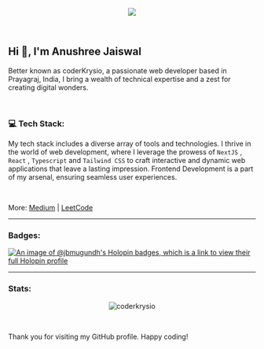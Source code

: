 <p align="center"><img width="full" src="https://github.com/coderKrysio/coderKrysio/assets/91840205/f24b2fd5-5955-46d4-9f98-7e688b5d2a61"/></p>

<br/>

## Hi 👋, I'm Anushree Jaiswal

Better known as coderKrysio, a passionate web developer based in Prayagraj, India, I bring a wealth of technical expertise and a zest for creating digital wonders.

<br/>

### 💻 Tech Stack:
My tech stack includes a diverse array of tools and technologies. I thrive in the world of web development, where I leverage the prowess of `NextJS` , `React` , `Typescript` and `Tailwind CSS` to craft interactive and dynamic web applications that leave a lasting impression. Frontend Development is a part of my arsenal, ensuring seamless user experiences.

<br/>

<p align="left">
  More: 
<a href="https://medium.com/@anushreejaiswal26" target="blank">Medium</a> |
<a href="https://www.leetcode.com/coderKrysio" target="blank">LeetCode</a>
</p>

---

### Badges:

[![An image of @jbmugundh's Holopin badges, which is a link to view their full Holopin profile](https://holopin.me/coderkrysio)](https://www.holopin.io/@coderkrysio)

---

### Stats:

<p align="center"><img align="center" src="https://github-readme-streak-stats.herokuapp.com/?user=coderkrysio&theme=highcontrast" alt="coderkrysio" /></p>

<br />

Thank you for visiting my GitHub profile. Happy coding!
